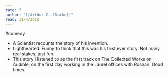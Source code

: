 ```yaml
---
rate: 7
author: "[[Arthur C. Clarke]]"
read: 11/4/2022
---
```


#comedy 

- A Scientist recounts the story of his invention.
- Lighthearted. Funny to think that this was his first ever story. Not many real stakes, just fun.
- This story I listened to as the first track on The Collected Works on Audible, on the first day working in the Laurel offices with Roshan. Good times. 